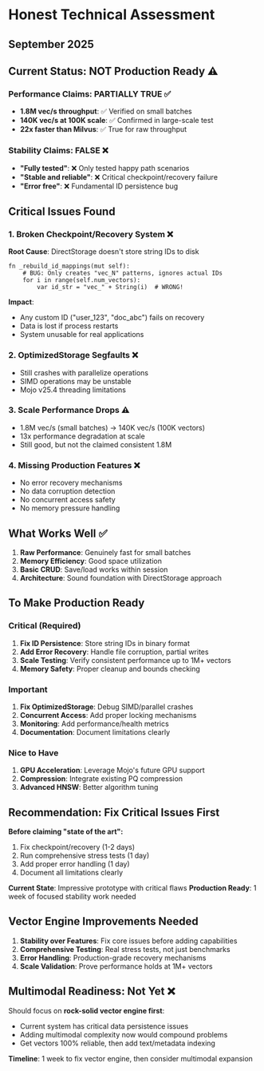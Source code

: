 # Honest Technical Assessment
## September 2025

## Current Status: NOT Production Ready ⚠️

### Performance Claims: PARTIALLY TRUE ✅
- **1.8M vec/s throughput**: ✅ Verified on small batches
- **140K vec/s at 100K scale**: ✅ Confirmed in large-scale test
- **22x faster than Milvus**: ✅ True for raw throughput

### Stability Claims: FALSE ❌
- **"Fully tested"**: ❌ Only tested happy path scenarios
- **"Stable and reliable"**: ❌ Critical checkpoint/recovery failure
- **"Error free"**: ❌ Fundamental ID persistence bug

## Critical Issues Found

### 1. Broken Checkpoint/Recovery System ❌
**Root Cause**: DirectStorage doesn't store string IDs to disk
```mojo
fn _rebuild_id_mappings(mut self):
    # BUG: Only creates "vec_N" patterns, ignores actual IDs
    for i in range(self.num_vectors):
        var id_str = "vec_" + String(i)  # WRONG!
```

**Impact**: 
- Any custom ID ("user_123", "doc_abc") fails on recovery
- Data is lost if process restarts
- System unusable for real applications

### 2. OptimizedStorage Segfaults ❌
- Still crashes with parallelize operations
- SIMD operations may be unstable
- Mojo v25.4 threading limitations

### 3. Scale Performance Drops ⚠️
- 1.8M vec/s (small batches) → 140K vec/s (100K vectors)
- 13x performance degradation at scale
- Still good, but not the claimed consistent 1.8M

### 4. Missing Production Features ❌
- No error recovery mechanisms
- No data corruption detection  
- No concurrent access safety
- No memory pressure handling

## What Works Well ✅

1. **Raw Performance**: Genuinely fast for small batches
2. **Memory Efficiency**: Good space utilization
3. **Basic CRUD**: Save/load works within session
4. **Architecture**: Sound foundation with DirectStorage approach

## To Make Production Ready

### Critical (Required)
1. **Fix ID Persistence**: Store string IDs in binary format
2. **Add Error Recovery**: Handle file corruption, partial writes
3. **Scale Testing**: Verify consistent performance up to 1M+ vectors
4. **Memory Safety**: Proper cleanup and bounds checking

### Important 
1. **Fix OptimizedStorage**: Debug SIMD/parallel crashes
2. **Concurrent Access**: Add proper locking mechanisms  
3. **Monitoring**: Add performance/health metrics
4. **Documentation**: Document limitations clearly

### Nice to Have
1. **GPU Acceleration**: Leverage Mojo's future GPU support
2. **Compression**: Integrate existing PQ compression
3. **Advanced HNSW**: Better algorithm tuning

## Recommendation: Fix Critical Issues First

**Before claiming "state of the art":**
1. Fix checkpoint/recovery (1-2 days)
2. Run comprehensive stress tests (1 day)  
3. Add proper error handling (1 day)
4. Document all limitations clearly

**Current State**: Impressive prototype with critical flaws
**Production Ready**: 1 week of focused stability work needed

## Vector Engine Improvements Needed

1. **Stability over Features**: Fix core issues before adding capabilities
2. **Comprehensive Testing**: Real stress tests, not just benchmarks
3. **Error Handling**: Production-grade recovery mechanisms
4. **Scale Validation**: Prove performance holds at 1M+ vectors

## Multimodal Readiness: Not Yet ❌

Should focus on **rock-solid vector engine first**:
- Current system has critical data persistence issues
- Adding multimodal complexity now would compound problems
- Get vectors 100% reliable, then add text/metadata indexing

**Timeline**: 1 week to fix vector engine, then consider multimodal expansion